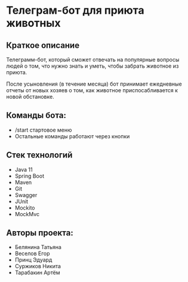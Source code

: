 # Телеграм-бот для приюта животных

## Краткое описание

Телеграмм-бот, который сможет отвечать на популярные вопросы людей о том, 
что нужно знать и уметь, чтобы забрать животное из приюта.

После усыновления (в течение месяца) бот принимает ежедневные отчеты от новых хозяев
о том, как животное приспосабливается к новой обстановке.

## Команды бота:

* /start стартовое меню
* Остальные команды работают через кнопки
## Стек технологий

* Java 11
* Spring Boot
* Maven
* Git
* Swagger
* JUnit
* Mockito
* MockMvc

## Авторы проекта:

* Белянина Татьяна
* Веселов Егор
* Принц Эдуард
* Суржиков Никита
* Тарабакин Артём